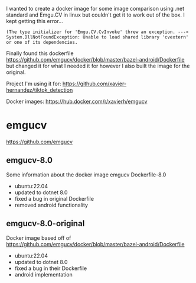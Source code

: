 I wanted to create a docker image for some image comparison using .net standard and Emgu.CV in linux but couldn't get it to work out of the box. I kept getting this error...

```
(The type initializer for 'Emgu.CV.CvInvoke' threw an exception. ---> System.DllNotFoundException: Unable to load shared library 'cvextern' or one of its dependencies. 
```

Finally found this dockerfile https://github.com/emgucv/docker/blob/master/bazel-android/Dockerfile but changed it for what I needed it for however I also built the image for the original.

Project I'm using it for: https://github.com/xavier-hernandez/tiktok_detection

Docker images: https://hub.docker.com/r/xavierh/emgucv

# emgucv
https://github.com/emgucv

## emgucv-8.0
Some information about the docker image emgucv Dockerfile-8.0
- ubuntu:22.04
- updated to dotnet 8.0
- fixed a bug in original Dockerfile
- removed android functionality

## emgucv-8.0-original
Docker image based off of https://github.com/emgucv/docker/blob/master/bazel-android/Dockerfile
- ubuntu:22.04
- updated to dotnet 8.0
- fixed a bug in their Dockerfile
- android implementation